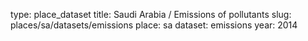 type: place_dataset
title: Saudi Arabia / Emissions of pollutants
slug: places/sa/datasets/emissions
place: sa
dataset: emissions
year: 2014
